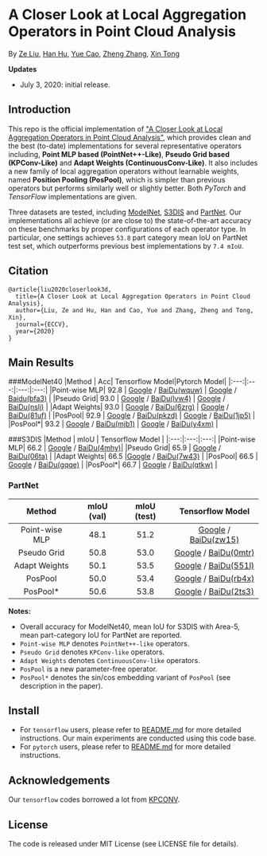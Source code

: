 # A Closer Look at Local Aggregation Operators in Point Cloud Analysis

By [Ze Liu](https://github.com/zeliu98), [Han Hu](https://github.com/ancientmooner), [Yue Cao](https://github.com/caoyue10), [Zheng Zhang](https://github.com/stupidZZ), [Xin Tong](http://www.xtong.info/)

**Updates**
- July 3, 2020: initial release.

## Introduction

This repo is the official implementation of ["A Closer Look at Local Aggregation Operators in Point Cloud Analysis"](https://arxiv.org/pdf/2007.01294.pdf), which provides clean and the best (to-date) implementations for several representative operators including, **Point MLP based (PointNet++-Like)**, **Pseudo Grid based (KPConv-Like)** and **Adapt Weights (ContinuousConv-Like)**. It also includes a new family of local aggregation operators without learnable weights, named **Position Pooling (PosPool)**, which is simpler than previous operators but performs similarly well or slightly better. Both *PyTorch* and *TensorFlow* implementations are given.

Three datasets are tested, including [ModelNet](https://modelnet.cs.princeton.edu/), [S3DIS](http://buildingparser.stanford.edu/dataset.html) and [PartNet](https://cs.stanford.edu/~kaichun/partnet/). Our implementations all achieve (or are close to) the state-of-the-art accuracy on these benchmarks by proper configurations of each operator type. In particular, one settings achieves `53.8` part category mean IoU on PartNet test set, which outperforms previous best implementations by `7.4 mIoU`.

## Citation

```
@article{liu2020closerlook3d,
  title={A Closer Look at Local Aggregation Operators in Point Cloud Analysis},
  author={Liu, Ze and Hu, Han and Cao, Yue and Zhang, Zheng and Tong, Xin},
  journal={ECCV},
  year={2020}
}
```

## Main Results 

###ModelNet40
|Method | Acc| Tensorflow Model|Pytorch Model|
|:---:|:---:|:---:|:---:|
|Point-wise MLP| 92.8 | [Google](https://drive.google.com/drive/folders/1-CLOVeSmsA-M6sORRhg9mXWRFqloc-n5?usp=sharing) / [BaiDu(wquw)](https://pan.baidu.com/s/1SgQz8Dm561mD9CXMjYOpgw) | [Google](https://drive.google.com/file/d/1L6WHoDAijkn3r6fvEul5KvHF79KEYxC8/view?usp=sharing) / [Baidu(bfa3)](https://pan.baidu.com/s/1mzp4BhMhJwxKwchkdQnD-Q) |
|Pseudo Grid| 93.0 | [Google](https://drive.google.com/drive/folders/16fUdp41jSDD9kHUrXCk_v_1LEkLFsOAp?usp=sharing) / [BaiDu(lvw4)](https://pan.baidu.com/s/1xLavURu0m69BQhrZRaDrEg)  | [Google](https://drive.google.com/drive/folders/1xBo_rIst6k-69kp6agO2opew3AlYFyjh?usp=sharing) / [BaiDu(nslj)](https://pan.baidu.com/s/1cv3RugkiQ9_dGxUIBvCu8Q) |
|Adapt Weights| 93.0 | [Google](https://drive.google.com/drive/folders/1KSVZvPdqTE0I6fceIx7y6Xp1uaxEd5R3?usp=sharing) / [BaiDu(6zrg)](https://pan.baidu.com/s/1byai_J1xi8oSr3iJSyTynw) | [Google](https://drive.google.com/file/d/1tu8kO5Fyir1V3Doy-6MguJ58nkPfoIMh/view?usp=sharing) / [BaiDu(81uf)](https://pan.baidu.com/s/1thUW2gZcuFKzT0yJG8rMEA) |
|PosPool| 92.9 | [Google](https://drive.google.com/drive/folders/1O34VC4APga7hykrNVuoeL8n0LCLNIv96?usp=sharing) / [BaiDu(pkzd)](https://pan.baidu.com/s/1Oo9FsRU5pl6yGy2QpjqIHw) | [Google](https://drive.google.com/file/d/1Mu87SD3VH11nmj85g3uYbIASA3lK8cm4/view?usp=sharing) / [BaiDu(1jp5)](https://pan.baidu.com/s/1jFaWDzYVbbxPSzRVMdtNSg) |
|PosPool*| 93.2 | [Google](https://drive.google.com/drive/folders/10P_Gu5cmaJqg4VyXa27iDi32LH4rpc7o?usp=sharing) / [BaiDu(mjb1)](https://pan.baidu.com/s/1pNBfE2bdmcSY1gG6zQv8Dw) | [Google](https://drive.google.com/file/d/1_4o2osPQzM1WQ6QDqkLpwS0m0bsgHVGw/view?usp=sharing) / [BaiDu(y4xm)](https://pan.baidu.com/s/1Ik07nZguR3KsOtF9pkVHDw) |

###S3DIS
|Method | mIoU | Tensorflow Model |
|:---:|:---:|:---:|
|Point-wise MLP|  66.2 | [Google](https://drive.google.com/drive/folders/1a02JAQnx3WbZ2ngICNSG6fkZ-Mq_knm7?usp=sharing) / [BaiDu(4mhy)](https://pan.baidu.com/s/17wJF7G0FYgMlTzzeJDmFnQ)|
|Pseudo Grid| 65.9 | [Google](https://drive.google.com/drive/folders/1DDkYHliFwlwKkloqBUXke0qP125yXurD?usp=sharing) / [BaiDu(06ta)](https://pan.baidu.com/s/1WekK2KKsccsflKsjSVn6ig) |
|Adapt Weights| 66.5 |[Google](https://drive.google.com/drive/folders/1UtSqxg1Bbfk21Rq7SuLllVbm0rDa3Bli?usp=sharing) / [BaiDu(7w43)](https://pan.baidu.com/s/1tohALjQq771sPLesBEfD2A) |
|PosPool| 66.5 | [Google](https://drive.google.com/drive/folders/15xzFso1lZy-WrAx57eJ7wQd4zYTYPMfz?usp=sharing) / [BaiDu(gqqe)](https://pan.baidu.com/s/19hntRNJYDnQ80RpzqheyTw) |
|PosPool*| 66.7 | [Google](https://drive.google.com/drive/folders/1MT-262K2m65mkUq077DhrFTMqnM-XdEa?usp=sharing) / [BaiDu(qtkw)](https://pan.baidu.com/s/1hvBtQl0ILK18qlyeCOvNMQ) |

### PartNet
|Method | mIoU (val)| mIoU (test) | Tensorflow Model| 
|:---:|:---:|:---:|:---:|
|Point-wise MLP| 48.1 | 51.2 | [Google](https://drive.google.com/drive/folders/13xAG9D6L0bBBXM8kS6pDYEzApOlae7TZ?usp=sharing) / [BaiDu(zw15)](https://pan.baidu.com/s/1jh_Pk44QhXs2m1rCmk5STQ) |
|Pseudo Grid| 50.8 | 53.0 | [Google](https://drive.google.com/drive/folders/1cGdr1vnYB1ZkMjDUfUZ2YCfoscr5NyV0?usp=sharing) / [BaiDu(0mtr)](https://pan.baidu.com/s/114xIbeOzyqOo-vL1z-CVJA) |
|Adapt Weights| 50.1 | 53.5 | [Google](https://drive.google.com/drive/folders/1am3oRLnvj5crHXkLl00gAmdE54vGucPe?usp=sharing) / [BaiDu(551l)](https://pan.baidu.com/s/1S58JVu2IFxphRO1DkNhiOw) |
|PosPool| 50.0 | 53.4 | [Google](https://drive.google.com/drive/folders/1KxjArkFtRUCDkVU8CLO3halL1sU3aZ0N?usp=sharing) / [BaiDu(rb4x)](https://pan.baidu.com/s/1CUyjDucCp7xU5MDt-a2Y9Q) |
|PosPool*| 50.6 | 53.8 | [Google](https://drive.google.com/drive/folders/1eKfuVctpSiAsIpdT0JA3Ns5Su0UhN0QA?usp=sharing) / [BaiDu(2ts3)](https://pan.baidu.com/s/1oE2BJJBw137DJ_D7iFweFw) |

**Notes:**
- Overall accuracy for ModelNet40, mean IoU for S3DIS with Area-5, mean part-category IoU for PartNet are reported.
- `Point-wise MLP` denotes `PointNet++-like` operators.
- `Pseudo Grid` denotes `KPConv-like` operators.
- `Adapt Weights` denotes `ContinuousConv-like` operators.
- `PosPool` is a new parameter-free operator.
- `PosPool*` denotes the sin/cos embedding variant of `PosPool` (see description in the paper).

## Install
- For `tensorflow` users, please refer to [README.md](./tensorflow/README.md) for more detailed instructions. Our main experiments are conducted using this code base.
- For `pytorch` users, please refer to [README.md](./pytorch/README.md) for more detailed instructions.

## Acknowledgements

Our `tensorflow` codes borrowed a lot from [KPCONV](https://github.com/HuguesTHOMAS/KPConv).

## License

The code is released under MIT License (see LICENSE file for details).

